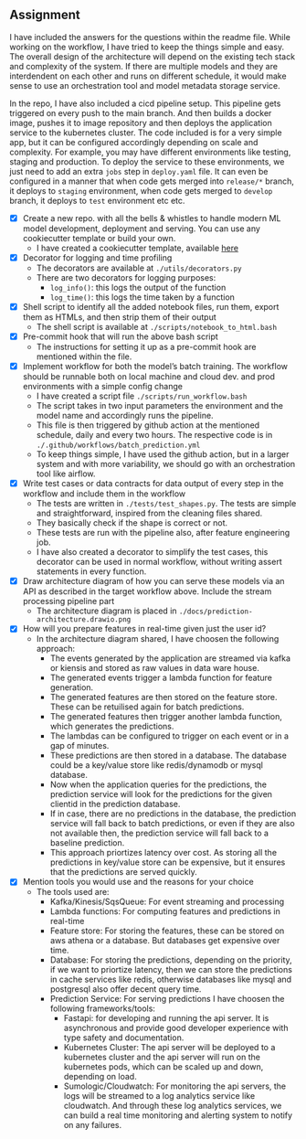 ## Assignment

I have included the answers for the questions within the readme file. While working on the workflow, I have tried to keep the things simple and easy. The overall design of the architecture will depend on the existing tech stack and complexity of the system. If there are multiple models and they are interdendent on each other and runs on different schedule, it would make sense to use an orchestration tool and model metadata storage service.

In the repo, I have also included a cicd pipeline setup. This pipeline gets triggered on every push to the main branch. And then builds a docker image, pushes it to image repository and then deploys the application service to the kubernetes cluster. The code included is for a very simple app, but it can be configured accordingly depending on scale and complexity. For example, you may have different environments like testing, staging and production. To deploy the service to these environments, we just need to add an extra `jobs` step in `deploy.yaml` file. It can even be configured in a manner that when code gets merged into `release/*` branch, it deploys to `staging` environment, when code gets merged to `develop` branch, it deploys to `test` environment etc etc.

- [x] Create a new repo. with all the bells &amp; whistles to handle modern ML model development, deployment and serving. You can use any cookiecutter template or build your own.
    - I have created a cookiecutter template, available [here](https://github.com/mohit2152sharma/cookiecutter-ml)
- [x] Decorator for logging and time profiling
    - The decorators are available at `./utils/decorators.py`
    - There are two decorators for logging purposes:
        - `log_info()`: this logs the output of the function
        - `log_time()`: this logs the time taken by a function
- [x] Shell script to identify all the added notebook files, run them, export them as HTMLs, and then strip them of their output
    - The shell script is available at `./scripts/notebook_to_html.bash`
- [x] Pre-commit hook that will run the above bash script
    - The instructions for setting it up as a pre-commit hook are mentioned within the file. 
- [x] Implement workflow for both the model’s batch training. The workflow should be runnable both on local machine and cloud dev. and prod environments with a simple config change
    - I have created a script file `./scripts/run_workflow.bash`
    - The script takes in two input parameters the environment and the model name and accordingly runs the pipeline.
    - This file is then triggered by github action at the mentioned schedule, daily and every two hours. The respective code is in `./.github/workflows/batch_prediction.yml`
    - To keep things simple, I have used the github action, but in a larger system and with more variability, we should go with an orchestration tool like airflow.
- [x] Write test cases or data contracts for data output of every step in the workflow and include them in the workflow
    - The tests are written in `./tests/test_shapes.py`. The tests are simple and straightforward, inspired from the cleaning files shared.
    - They basically check if the shape is correct or not.
    - These tests are run with the pipeline also, after feature engineering job.
    - I have also created a decorator to simplify the test cases, this decorator can be used in normal workflow, without writing assert statements in every function.
- [x] Draw architecture diagram of how you can serve these models via an API as described in the target workflow above. Include the stream processing pipeline part
    - The architecture diagram is placed in `./docs/prediction-architecture.drawio.png`
- [x] How will you prepare features in real-time given just the user id?
    - In the architecture diagram shared, I have choosen the following approach:
        - The events generated by the application are streamed via kafka or kiensis and stored as raw values in data ware house.
        - The generated events trigger a lambda function for feature generation.
        - The generated features are then stored on the feature store. These can be retuilised again for batch predictions.
        - The generated features then trigger another lambda function, which generates the predictions.
        - The lambdas can be configured to trigger on each event or in a gap of minutes.
        - These predictions are then stored in a database. The database could be a key/value store like redis/dynamodb or mysql database. 
        - Now when the application queries for the predictions, the prediction service will look for the predictions for the given clientid in the prediction database.
        - If in case, there are no predictions in the database, the prediction service will fall back to batch predictions, or even if they are also not available then, the prediction service will fall back to a baseline prediction.
        - This approach priortizes latency over cost. As storing all the predictions in key/value store can be expensive, but it ensures that the predictions are served quickly.  
- [x] Mention tools you would use and the reasons for your choice
    - The tools used are: 
        - Kafka/Kinesis/SqsQueue: For event streaming and processing
        - Lambda functions: For computing features and predictions in real-time 
        - Feature store: For storing the features, these can be stored on aws athena or a database. But databases get expensive over time. 
        - Database: For storing the predictions, depending on the priority, if we want to priortize latency, then we can store the predictions in cache services like redis, otherwise databases like mysql and postgresql also offer decent query time.
        - Prediction Service: For serving predictions I have choosen the following frameworks/tools:
            - Fastapi: for developing and running the api server. It is asynchronous and provide good developer experience with type safety and documentation.
            - Kubernetes Cluster: The api server will be deployed to a kubernetes cluster and the api server will run on the kubernetes pods, which can be scaled up and down, depending on load.
            - Sumologic/Cloudwatch: For monitoring the api servers, the logs will be streamed to a log analytics service like cloudwatch. And through these log analytics services, we can build a real time monitoring and alerting system to notify on any failures.



